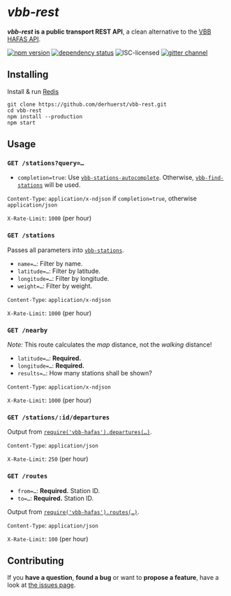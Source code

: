 # *vbb-rest*

***vbb-rest* is a public transport REST API**, a clean alternative to the [VBB HAFAS API](https://github.com/derhuerst/vbb-hafas).

[![npm version](https://img.shields.io/npm/v/vbb-rest.svg)](https://www.npmjs.com/package/vbb-rest)
[![dependency status](https://img.shields.io/david/derhuerst/vbb-rest.svg)](https://david-dm.org/derhuerst/vbb-rest)
![ISC-licensed](https://img.shields.io/github/license/derhuerst/vbb-rest.svg)
[![gitter channel](https://badges.gitter.im/derhuerst/vbb-rest.svg)](https://gitter.im/derhuerst/vbb-rest)


## Installing

Install & run [Redis](http://redis.io/)

```
git clone https://github.com/derhuerst/vbb-rest.git
cd vbb-rest
npm install --production
npm start
```


## Usage

### `GET /stations?query=…`

- `completion=true`: Use [`vbb-stations-autocomplete`](https://github.com/derhuerst/vbb-stations-autocomplete). Otherwise, [`vbb-find-stations`](https://github.com/derhuerst/vbb-find-stations) will be used.

`Content-Type`: `application/x-ndjson` if `completion=true`, otherwise `application/json`

`X-Rate-Limit`: `1000` (per hour)

### `GET /stations`

Passes all parameters into [`vbb-stations`](https://github.com/derhuerst/vbb-stations).

- `name=…`: Filter by name.
- `latitude=…`: Filter by latitude.
- `longitude=…`: Filter by longitude.
- `weight=…`: Filter by weight.

`Content-Type`: `application/x-ndjson`

`X-Rate-Limit`: `1000` (per hour)

### `GET /nearby`

*Note:* This route calculates the *map* distance, not the *walking* distance!

- `latitude=…`: **Required.**
- `longitude=…`: **Required.**
- `results=…`: How many stations shall be shown?

`Content-Type`: `application/x-ndjson`

`X-Rate-Limit`: `1000` (per hour)

### `GET /stations/:id/departures`

Output from [`require('vbb-hafas').departures(…)`](https://github.com/derhuerst/vbb-hafas#getting-started).

`Content-Type`: `application/json`

`X-Rate-Limit`: `250` (per hour)

### `GET /routes`

- `from=…`: **Required.** Station ID.
- `to=…`: **Required.** Station ID.

Output from [`require('vbb-hafas').routes(…)`](https://github.com/derhuerst/vbb-hafas#getting-started).

`Content-Type`: `application/json`

`X-Rate-Limit`: `100` (per hour)


## Contributing

If you **have a question**, **found a bug** or want to **propose a feature**, have a look at [the issues page](https://github.com/derhuerst/vbb-rest/issues).

